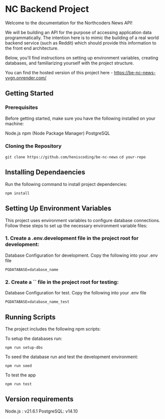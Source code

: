 # NC Backend Project #

Welcome to the documentation for the Northcoders News API!

We will be building an API for the purpose of accessing application data programmatically. The intention here is to mimic the building of a real world backend service (such as Reddit) which should provide this information to the front end architecture.

Below, you'll find instructions on setting up environment variables, creating databases, and familiarizing yourself with the project structure.

You can find the hosted version of this project here - https://be-nc-news-yvgn.onrender.com/


## Getting Started ##

### Prerequisites ###

Before getting started, make sure you have the following installed on your machine:

Node.js
npm (Node Package Manager)
PostgreSQL

### Cloning the Repository ###

`git clone https://github.com/heniscoding/be-nc-news`
`cd your-repo`

## Installing Dependaencies ##

Run the following command to install project dependencies:

`npm install`

## Setting Up Environment Variables ##

This project uses environment variables to configure database connections. Follow these steps to set up the necessary environment variable files:

### 1. Create a .env.development file in the project root for development: ###

Database Configuration for development. Copy the following into your .env file

`PGDATABASE=database_name`

### 2. Create a `` file in the project root for testing: ###

Database Configuration for test. Copy the following into your .env file

`PGDATABASE=database_name_test`

## Running Scripts ##

The project includes the following npm scripts:

To setup the databases run:

`npm run setup-dbs`

To seed the database run and test the development environment:

`npm run seed`

To test the app

`npm run test`

## Version requirements ## 
Node.js : v21.6.1 PostgreSQL: v14.10